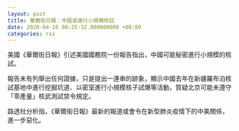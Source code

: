 ```yaml
---
layout: post
title: 華爾街日報：中國或進行小規模核試
date: 2020-04-16 08:25:32.000000000 +08:00
categories: rss
---
```


美國《華爾街日報》引述美國國務院一份報告指出，中國可能秘密進行小規模的核試。

報告未有列舉出任何證據，只是提出一連串的跡象，顯示中國去年在新疆羅布泊核試基地中進行挖掘坑道、以密室進行小規模核子試爆等活動，質疑北京可能未遵守「零產量」核武測試禁令規定。

路透社分析指，《華爾街日報》最新的報道或會令在新型肺炎疫情下的中美關係，進一步惡化。
